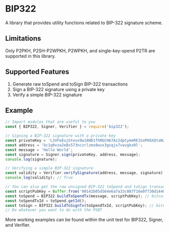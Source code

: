 # BIP322

A library that provides utility functions related to BIP-322 signature scheme.

## Limitations

Only P2PKH, P2SH-P2WPKH, P2WPKH, and single-key-spend P2TR are supported in this library.

## Supported Features

1. Generate raw toSpend and toSign BIP-322 transactions
2. Sign a BIP-322 signature using a private key
3. Verify a simple BIP-322 signature

## Example

```js
// Import modules that are useful to you
const { BIP322, Signer, Verifier } = require('bip322');

// Signing a BIP-322 signature with a private key
const privateKey = 'L3VFeEujGtevx9w18HD1fhRbCH67Az2dpCymeRE1SoPK6XQtaN2k';
const address = 'bc1q9vza2e8x573nczrlzms0wvx3gsqjx7vavgkx0l';
const message = 'Hello World';
const signature = Signer.sign(privateKey, address, message);
console.log(signature);

// Verifying a simple BIP-322 signature
const validity = Verifier.verifySignature(address, message, signature);
console.log(validity); // True

// You can also get the raw unsigned BIP-322 toSpend and toSign transaction directly
const scriptPubKey = Buffer.from('00142b05d564e6a7a33c087f16e0f730d1440123799d', 'hex');
const toSpend = BIP322.buildToSpendTx(message, scriptPubKey); // bitcoin.Transaction
const toSpendTxId = toSpend.getId();
const toSign = BIP322.buildToSignTx(toSpendTxId, scriptPubKey); // bitcoin.Psbt
// Do whatever you want to do with the PSBT
```

More working examples can be found within the unit test for BIP322, Signer, and Verifier.
